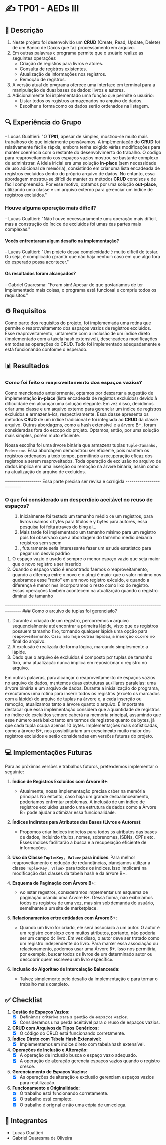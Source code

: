 # ✍️ TP01 - AEDs III

## 📝 Descrição
<ol>
	<li>Neste projeto foi desenvolvido um <strong>CRUD</strong> (Create, Read, Update, Delete) de um Banco de Dados que faz processamento em arquivo. </li>
	<li>
		Em outras palavras o programa permite que o usuário realize as seguintes operações:
		<ul>
			<li>Criação de registros para livros e atores.</li>
			<li>Consulta de registros existentes.</li>
			<li>Atualização de informações nos registros.</li>
			<li>Remoção de registros.</li>
		</ul>
	</li>
	<li>A versão atual do programa oferece uma interface em terminal para a manipulação de duas bases de dados: livros e autores.</li>
	<li>
		Adicionalmente foi implementado uma função que permite o usuário:
		<ul>
			<li>Listar todos os registros armazenados no arquivo de dados.</li>
			<li>Escolher a forma como os dados serão ordenados na listagem.</li>
		</ul>
</ol>

## 🔍 Experiência do Grupo
\- Lucas Gualtieri: "O **TP01**, apesar de simples, mostrou-se muito mais trabalhoso do que inicialmente pensávamos. A implementação do **CRUD** foi relativamente fácil e rápida, embora tenha exigido várias modificações para manter coerência com o restante do desenvolvimento do trabalho. O código para reaproveitamento dos espaços vazios mostrou-se bastante complexo de administrar. A ideia inicial era uma solução **in-place** (sem necessidade de uso adicional de memória), consistindo em criar uma lista encadeada de registros excluídos dentro do próprio arquivo de dados. No entanto, essa abordagem mostrou-se difícil de manter os métodos **CRUD** concisos e de fácil compreensão. Por esse motivo, optamos por uma solução **out-place**, utilizando uma classe e um arquivo externo para gerenciar um índice de registros excluídos."

### Houve alguma operação mais difícil?
\- Lucas Gualtieri: "Não houve necessariamente uma operação mais difícil, mas a construção do índice de excluídos foi umas das partes mais complexas."
#### Vocês enfrentaram algum desafio na implementação?
\- Lucas Gualtieri: "Um projeto dessa complexidade é muito difícil de testar. Ou seja, é complicado garantir que não haja nenhum caso em que algo fora do esperado possa acontecer."
#### Os resultados foram alcançados?
\- Gabriel Quaresma: "Foram sim! Apesar de que gostaríamos de ter implementado mais coisas, o programa está funcional e compriu todos os requisitos."

## ⚙️ Requisitos
Como parte dos requisitos do projeto, foi implementada uma rotina que permite o reaproveitamento dos espaços vazios de registros excluídos. Esse reaproveitamento, juntamente com a inclusão de um índice direto (implementado com a tabela hash extensível), desencadeou modificações em todas as operações do CRUD. Tudo foi implementado adequadamente e está funcionando conforme o esperado.

## 📊 Resultados
### Como foi feito o reaproveitamento dos espaços vazios?
Como mencionado anteriormente, optamos por descartar a sugestão de implementação **in-place** (lista encadeada de registros excluídos) devido à dificuldade em alcançar uma solução elegante. Em vez disso, decidimos criar uma classe e um arquivo externo para gerenciar um índice de registros excluídos e armazená-los, respectivamente. Essa classe apresenta os métodos **CRUD** de um índice tradicional e foi integrada ao **CRUD** da classe arquivo. Outras abordagens, como a hash extensível e a árvore B+, foram consideradas fora do escopo do projeto. Optamos, então, por uma solução mais simples, porém muito eficiente.

Nossa escolha foi uma árvore binária que armazena tuplas ```Tuple<Tamanho, Endereco>```. Essa abordagem demonstrou ser eficiente, pois mantém os registros ordenados a todo tempo, permitindo a recuperação eficaz dos registros a serem reaproveitados. Toda operação de exclusão no arquivo de dados implica em uma inserção ou remoção na árvore binária, assim como na atualização do arquivo de excluídos.

------------------ Essa parte precisa ser revisa e corrigida -------------------------
### O que foi considerado um desperdício aceitável no reuso de espaços?
<ol>
	<ol>
		<li>Inicialmente foi testado um tamanho médio de um registros, para livros usamos x bytes para titulos e y bytes para autores, essa pesquisa foi feita atraves do bing ai...</li>
		<li>Mais tarde foi implementado um tamanho minimo para um registro pois foi observado que a abordagem do tamanho medio deixaria registros sem serem</li>
		<li>, futuramente seria interessante fazer um estude estatistco para pegar um desvio padrão</li>
	</ol>
	<li>O espaço vazio é usado é sempre o menor espaço vazio que seja maior que o novo registro a ser inserido</li>
	<li>Quando o espaço vazio é encontrado faemos o reaproveitamento, quando a difernça entre o novo e o atngi é maior que o valor minimo nos quebramos esse "resto" em um novo registro exlcuido, e quando a diferença é menor nos incorporamos o resto como lixo do registro. Essas operações também acontecem na atualização quando o registro diminui de tamanho</li>
</ol>
--------------------------------------------------------------------------------------
### Como o arquivo de tuplas foi gerenciado?
<ol>
	<li>Durante a criação de um registro, percorremos o arquivo sequencialmente até encontrar a primeira lápide, visto que os registros possuem tamanho fixo, tornando qualquer lápide uma opção para reaproveitamento. Caso não haja outras lápides, a inserção ocorre no final do arquivo.</li>
	<li>A exclusão é realizada de forma lógica, marcando simplesmente a lápide.</li>
	<li>Dado que o arquivo de excluídos é composto por tuplas de tamanho fixo, uma atualização nunca implica em reposicionar o registro no arquivo.</li>
</ol>

Em outras palavras, para alcançar o reaproveitamento de espaços vazios no arquivo de dados, mantemos duas estruturas auxiliares paralelas: uma árvore binária e um arquivo de dados. Durante a inicialização do programa, executamos uma rotina para inserir todos os registros (exceto os marcados com a lápide) do arquivo de tuplas na árvore e, a cada inserção ou remoção, atualizamos tanto a árvore quanto o arquivo. É importante destacar que essa implementação considera que a quantidade de registros no índice de excluídos sempre caberá na memória principal, assumindo que esse número será baixo tanto em termos de registros quanto de bytes, já que cada tupla ocupa apenas 10 bytes. Implementações mais sofisticadas, como a árvore B+, nos possibilitariam um crescimento muito maior dos registros excluídos e serão consideradas em versões futuras do projeto.

## 💻 Implementações Futuras
Para as próximas versões e trabalhos futuros, pretendemos implementar o seguinte:

1. **Índice de Registros Excluídos com Árvore B+**:
	- Atualmente, nossa implementação precisa caber na memória principal. No entanto, caso haja um grande desbalanceamento, poderíamos enfrentar problemas. A inclusão de um índice de registros excluídos usando uma estrutura de dados como a Árvore B+ pode ajudar a otimizar essa funcionalidade.

2. **Índices Indiretos para Atributos das Bases (Livros e Autores)**:
	- Propomos criar índices indiretos para todos os atributos das bases de dados, incluindo títulos, nomes, sobrenomes, ISBNs, CPFs etc. Esses índices facilitarão a busca e a recuperação eficiente de informações.

3. **Uso da Classe `Tuple<Key, Value>` para índices**:
	Para melhor reaproveitamento e redução de redundâncias, planejamos utilizar a classe `Tuple<Key, Value>` para todos os índices. Isso implicará na modificação das classes da tabela hash e da árvore B+.

4. **Esquema de Paginação com Árvore B+**:
	- Ao listar registros, consideramos implementar um esquema de paginação usando uma Árvore B+. Dessa forma, não exibiríamos todos os registros de uma vez, mas sim sob demanda do usuário, semelhante a um site de marketplace.

5. **Relacionamentos entre entidades com Árvore B+**:
	- Quando um livro for criado, ele será associado a um autor. O autor é um registro complexo com muitos atributos, portanto, não poderia ser um campo do livro. Em vez disso, o autor deve ser tratado como um registro independente do livro. Para manter essa associação ou relacionamento, podemos usar uma Árvore B+. Isso nos permitiria, por exemplo, buscar todos os livros de um determinado autor ou descobrir quem escreveu um livro específico.

6. **Inclusão do Algoritmo de Intercalação Balanceada**:
	- Talvez simplemente pelo desafio da implementação e para tornar o trabalho mais completo.

## ✅ Checklist

1. **Gestão de Espaços Vazios:**
	- [X] Definimos critérios para a gestão de espaços vazios.
	- [X] Consideramos uma perda aceitável para o reuso de espaços vazios.

2. **CRUD com Arquivos de Tipos Genéricos:**
	- [X] O código do CRUD está funcionando corretamente.

3. **Índice Direto com Tabela Hash Extensível:**
	- [X] Implementamos um índice direto com tabela hash extensível.

4. **Operações de Inclusão e Alteração:**
	- [X] A operação de inclusão busca o espaço vazio adequado.
	- [X] A operação de alteração gerencia espaços vazios quando o registro cresce.

5. **Gerenciamento de Espaços Vazios:**
	- [X] As operações de alteração e exclusão gerenciam espaços vazios para reutilização.

6. **Funcionamento e Originalidade:**
	- [X] O trabalho está funcionando corretamente.
	- [X] O trabalho está completo.
	- [X] O trabalho é original e não uma cópia de um colega.

## 📝 Integrantes
 - Lucas Gualtieri
 - Gabriel Quaresma de Oliveira